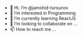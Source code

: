 - 👋 Hi, I’m @jamshid-tursunov
- 👀 I’m interested in Programming
- 🌱 I’m currently learning ReactJS
- 💞️ I’m looking to collaborate on ...
- 📫 How to reach me ...

<!---
jamshid-tursunov/jamshid-tursunov is a ✨ special ✨ repository because its `README.md` (this file) appears on your GitHub profile.
You can click the Preview link to take a look at your changes.
--->
